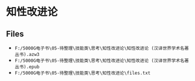 # 知性改进论

## Files

- `F:/5000G电子书\05-待整理\技能类\思考\知性改进论\知性改进论 (汉译世界学术名著丛书).azw3`
- `F:/5000G电子书\05-待整理\技能类\思考\知性改进论\知性改进论 (汉译世界学术名著丛书).epub`
- `F:/5000G电子书\05-待整理\技能类\思考\知性改进论\files.txt`

